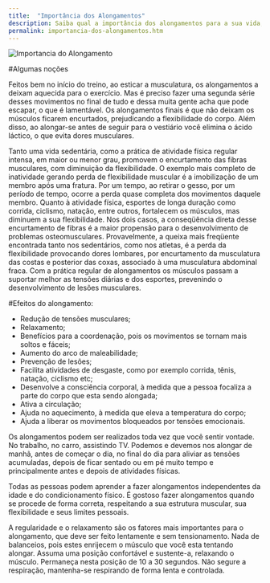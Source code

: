 ```yaml
---
title:  "Importância dos Alongamentos"
description: Saiba qual a importância dos alongamentos para a sua vida, quer seja desportivas ou tenha uma vida mais sedentária.
permalink: importancia-dos-alongamentos.htm
---
```


<img src="{{ site.baseurl }}assets/images/Importancia-do-Alongamento.jpg" title="Importancia do Alongamento" />

#Algumas noções

Feitos bem no início do treino, ao esticar a musculatura, os alongamentos a deixam aquecida para o exercício. Mas é preciso fazer uma segunda série desses movimentos no final de tudo e dessa muita gente acha que pode escapar, o que é lamentável. Os alongamentos finais é que não deixam os músculos ficarem encurtados, prejudicando a flexibilidade do corpo. Além disso, ao alongar-se antes de seguir para o vestiário você elimina o ácido láctico, o que evita dores musculares.

Tanto uma vida sedentária, como a prática de atividade física regular intensa, em maior ou menor grau, promovem o encurtamento das fibras musculares, com diminuição da flexibilidade. O exemplo mais completo de inatividade gerando perda de flexibilidade muscular é a imobilização de um membro após uma fratura. Por um tempo, ao retirar o gesso, por um período de tempo, ocorre a perda quase completa dos movimentos daquele membro. Quanto à atividade física, esportes de longa duração como corrida, ciclismo, natação, entre outros, fortalecem os músculos, mas diminuem a sua flexibilidade. Nos dois casos, a conseqüência direta desse encurtamento de fibras é a maior propensão para o desenvolvimento de problemas osteomusculares. Provavelmente, a queixa mais freqüente encontrada tanto nos sedentários, como nos atletas, é a perda da flexibilidade provocando dores lombares, por encurtamento da musculatura das costas e posterior das coxas, associado à uma musculatura abdominal fraca. Com a prática regular de alongamentos os músculos passam a suportar melhor as tensões diárias e dos esportes, prevenindo o desenvolvimento de lesões musculares.

#Efeitos do alongamento:

  * Redução de tensões musculares;
  * Relaxamento;
  * Benefícios para a coordenação, pois os movimentos se tornam mais soltos e fáceis;
  * Aumento do arco de maleabilidade;
  * Prevenção de lesões;
  * Facilita atividades de desgaste, como por exemplo corrida, tênis, natação, ciclismo etc;
  * Desenvolve a consciência corporal, à medida que a pessoa focaliza a parte do corpo que esta sendo alongada;
  * Ativa a circulação;
  * Ajuda no aquecimento, à medida que eleva a temperatura do corpo;
  * Ajuda a liberar os movimentos bloqueados por tensões emocionais.

Os alongamentos podem ser realizados toda vez que você sentir vontade. No trabalho, no carro, assistindo TV. Podemos e devemos nos alongar de manhã, antes de começar o dia, no final do dia para aliviar as tensões acumuladas, depois de ficar sentado ou em pé muito tempo e principalmente antes e depois de atividades físicas.

Todas as pessoas podem aprender a fazer alongamentos independentes da idade e do condicionamento físico. É gostoso fazer alongamentos quando se procede de forma correta, respeitando a sua estrutura muscular, sua flexibilidade e seus limites pessoais.

A regularidade e o relaxamento são os fatores mais importantes para o alongamento, que deve ser feito lentamente e sem tensionamento. Nada de balanceios, pois estes enrijecem o músculo que você esta tentando alongar. Assuma uma posição confortável e sustente-a, relaxando o músculo. Permaneça nesta posição de 10 a 30 segundos. Não segure a respiração, mantenha-se respirando de forma lenta e controlada.
